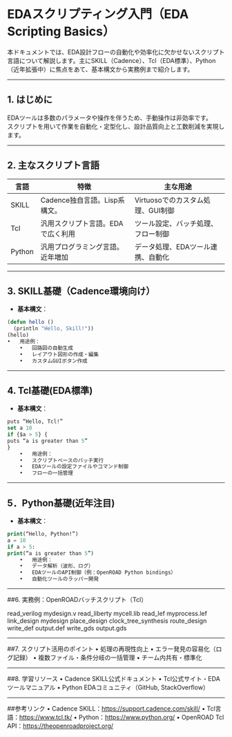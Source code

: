 # EDAスクリプティング入門（EDA Scripting Basics）

本ドキュメントでは、EDA設計フローの自動化や効率化に欠かせないスクリプト言語について解説します。主にSKILL（Cadence）、Tcl（EDA標準）、Python（近年拡張中）に焦点をあて、基本構文から実務例まで紹介します。

---

## 1. はじめに

EDAツールは多数のパラメータや操作を伴うため、手動操作は非効率です。  
スクリプトを用いて作業を自動化・定型化し、設計品質向上と工数削減を実現します。

---

## 2. 主なスクリプト言語

| 言語   | 特徴                                | 主な用途                         |
|--------|-----------------------------------|---------------------------------|
| SKILL  | Cadence独自言語。Lisp系構文。      | Virtuosoでのカスタム処理、GUI制御 |
| Tcl    | 汎用スクリプト言語。EDAで広く利用 | ツール設定、バッチ処理、フロー制御 |
| Python | 汎用プログラミング言語。近年増加  | データ処理、EDAツール連携、自動化 |

---

## 3. SKILL基礎（Cadence環境向け）

- **基本構文**：

```lisp
(defun hello ()
  (println "Hello, Skill!"))
(hello)
•	用途例：
	•	回路図の自動生成
	•	レイアウト図形の作成・編集
	•	カスタムGUIボタン作成
```
---

## 4. Tcl基礎(EDA標準)

- **基本構文**：

```lisp
puts “Hello, Tcl!”
set a 10
if {$a > 5} {
puts “a is greater than 5”
}
	•	用途例：
	•	スクリプトベースのバッチ実行
	•	EDAツールの設定ファイルやコマンド制御
	•	フローの一括管理
```

---

## 5．Python基礎(近年注目)

- **基本構文**：

```lisp
print(“Hello, Python!”)
a = 10
if a > 5:
print(“a is greater than 5”)
	•	用途例：
	•	データ解析（波形、ログ）
	•	EDAツールのAPI制御（例：OpenROAD Python bindings）
	•	自動化ツールのラッパー開発
```

---

##6. 実務例：OpenROADバッチスクリプト（Tcl）

read_verilog mydesign.v
read_liberty mycell.lib
read_lef myprocess.lef
link_design mydesign
place_design
clock_tree_synthesis
route_design
write_def output.def
write_gds output.gds

---

##7. スクリプト活用のポイント
	•	処理の再現性向上
	•	エラー発見の容易化（ログ記録）
	•	複数ファイル・条件分岐の一括管理
	•	チーム内共有・標準化

---

##8. 学習リソース
	•	Cadence SKILL公式ドキュメント
	•	Tcl公式サイト・EDAツールマニュアル
	•	Python EDAコミュニティ（GitHub, StackOverflow）

---

##参考リンク
	•	Cadence SKILL：https://support.cadence.com/skill/
	•	Tcl言語：https://www.tcl.tk/
	•	Python：https://www.python.org/
	•	OpenROAD Tcl API：https://theopenroadproject.org/
